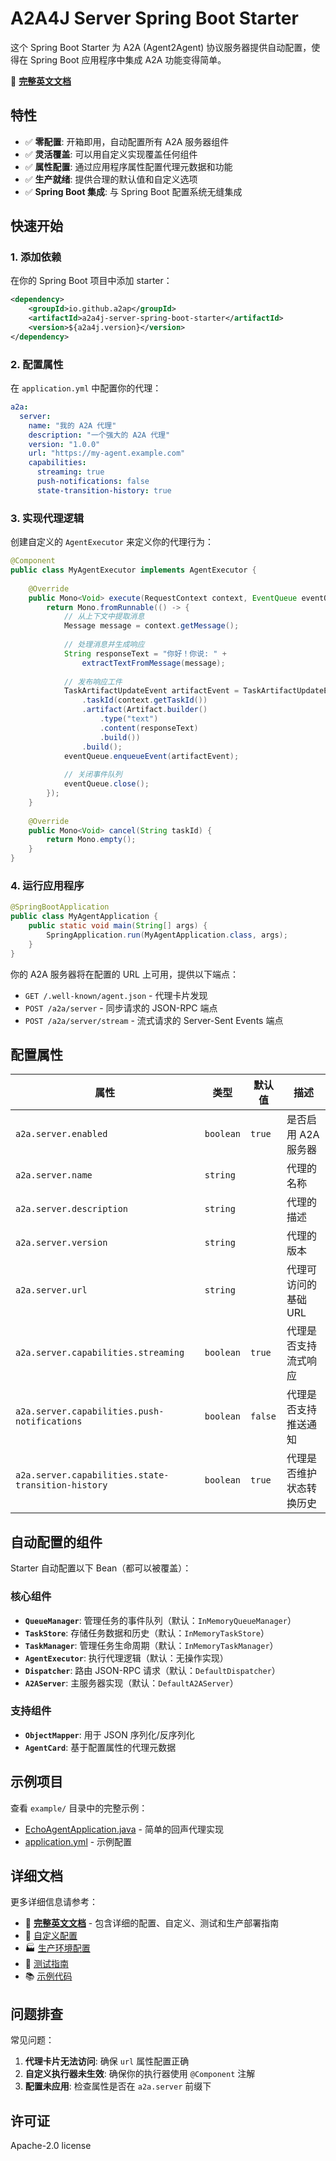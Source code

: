 # A2A4J Server Spring Boot Starter

这个 Spring Boot Starter 为 A2A (Agent2Agent) 协议服务器提供自动配置，使得在 Spring Boot 应用程序中集成 A2A 功能变得简单。

📖 **[完整英文文档](README.md)**

## 特性

- ✅ **零配置**: 开箱即用，自动配置所有 A2A 服务器组件
- ✅ **灵活覆盖**: 可以用自定义实现覆盖任何组件
- ✅ **属性配置**: 通过应用程序属性配置代理元数据和功能
- ✅ **生产就绪**: 提供合理的默认值和自定义选项
- ✅ **Spring Boot 集成**: 与 Spring Boot 配置系统无缝集成

## 快速开始

### 1. 添加依赖

在你的 Spring Boot 项目中添加 starter：

```xml
<dependency>
    <groupId>io.github.a2ap</groupId>
    <artifactId>a2a4j-server-spring-boot-starter</artifactId>
    <version>${a2a4j.version}</version>
</dependency>
```

### 2. 配置属性

在 `application.yml` 中配置你的代理：

```yaml
a2a:
  server:
    name: "我的 A2A 代理"
    description: "一个强大的 A2A 代理"
    version: "1.0.0"
    url: "https://my-agent.example.com"
    capabilities:
      streaming: true
      push-notifications: false
      state-transition-history: true
```

### 3. 实现代理逻辑

创建自定义的 `AgentExecutor` 来定义你的代理行为：

```java
@Component
public class MyAgentExecutor implements AgentExecutor {
    
    @Override
    public Mono<Void> execute(RequestContext context, EventQueue eventQueue) {
        return Mono.fromRunnable(() -> {
            // 从上下文中提取消息
            Message message = context.getMessage();
            
            // 处理消息并生成响应
            String responseText = "你好！你说: " + 
                extractTextFromMessage(message);
            
            // 发布响应工件
            TaskArtifactUpdateEvent artifactEvent = TaskArtifactUpdateEvent.builder()
                .taskId(context.getTaskId())
                .artifact(Artifact.builder()
                    .type("text")
                    .content(responseText)
                    .build())
                .build();
            eventQueue.enqueueEvent(artifactEvent);
            
            // 关闭事件队列
            eventQueue.close();
        });
    }
    
    @Override
    public Mono<Void> cancel(String taskId) {
        return Mono.empty();
    }
}
```

### 4. 运行应用程序

```java
@SpringBootApplication
public class MyAgentApplication {
    public static void main(String[] args) {
        SpringApplication.run(MyAgentApplication.class, args);
    }
}
```

你的 A2A 服务器将在配置的 URL 上可用，提供以下端点：

- `GET /.well-known/agent.json` - 代理卡片发现
- `POST /a2a/server` - 同步请求的 JSON-RPC 端点
- `POST /a2a/server/stream` - 流式请求的 Server-Sent Events 端点

## 配置属性

| 属性 | 类型 | 默认值 | 描述 |
|------|------|--------|------|
| `a2a.server.enabled` | `boolean` | `true` | 是否启用 A2A 服务器 |
| `a2a.server.name` | `string` | | 代理的名称 |
| `a2a.server.description` | `string` | | 代理的描述 |
| `a2a.server.version` | `string` | | 代理的版本 |
| `a2a.server.url` | `string` | | 代理可访问的基础 URL |
| `a2a.server.capabilities.streaming` | `boolean` | `true` | 代理是否支持流式响应 |
| `a2a.server.capabilities.push-notifications` | `boolean` | `false` | 代理是否支持推送通知 |
| `a2a.server.capabilities.state-transition-history` | `boolean` | `true` | 代理是否维护状态转换历史 |

## 自动配置的组件

Starter 自动配置以下 Bean（都可以被覆盖）：

### 核心组件

- **`QueueManager`**: 管理任务的事件队列（默认：`InMemoryQueueManager`）
- **`TaskStore`**: 存储任务数据和历史（默认：`InMemoryTaskStore`）
- **`TaskManager`**: 管理任务生命周期（默认：`InMemoryTaskManager`）
- **`AgentExecutor`**: 执行代理逻辑（默认：无操作实现）
- **`Dispatcher`**: 路由 JSON-RPC 请求（默认：`DefaultDispatcher`）
- **`A2AServer`**: 主服务器实现（默认：`DefaultA2AServer`）

### 支持组件

- **`ObjectMapper`**: 用于 JSON 序列化/反序列化
- **`AgentCard`**: 基于配置属性的代理元数据

## 示例项目

查看 `example/` 目录中的完整示例：

- [EchoAgentApplication.java](example/EchoAgentApplication.java) - 简单的回声代理实现
- [application.yml](example/application.yml) - 示例配置

## 详细文档

更多详细信息请参考：

- 📖 **[完整英文文档](README.md)** - 包含详细的配置、自定义、测试和生产部署指南
- 🔧 [自定义配置](README.md#customization)
- 🏭 [生产环境配置](README.md#advanced-usage)
- 🧪 [测试指南](README.md#testing)
- 📚 [示例代码](README.md#examples)

## 问题排查

常见问题：

1. **代理卡片无法访问**: 确保 `url` 属性配置正确
2. **自定义执行器未生效**: 确保你的执行器使用 `@Component` 注解
3. **配置未应用**: 检查属性是否在 `a2a.server` 前缀下

## 许可证

Apache-2.0 license 